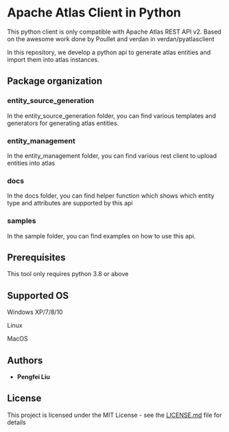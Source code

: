 # Apache Atlas Client in Python

This python client is only compatible with Apache Atlas REST API v2. 
Based on the awesome work done by Poullet and verdan in verdan/pyatlasclient

In this repository, we develop a python api to generate atlas entities and import them into atlas instances.


## Package organization

### entity_source_generation

In the entity_source_generation folder, you can find various templates and generators for generating atlas entities.



### entity_management

In the entity_management folder, you can find various rest client to upload entities into atlas

### docs

In the docs folder, you can find helper function which shows which entity type and attributes are supported by this api

### samples

In the sample folder, you can find examples on how to use this api.

## Prerequisites

This tool only requires python 3.8 or above

## Supported OS

Windows XP/7/8/10

Linux  

MacOS


## Authors

* **Pengfei Liu** 


## License

This project is licensed under the MIT License - see the [LICENSE.md](LICENSE.md) file for details